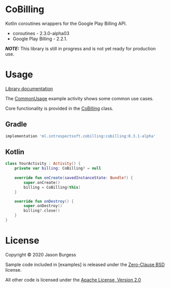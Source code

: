 # CoBilling
Kotlin coroutines wrappers for the Google Play Billing API.
- coroutines - 2.3.0-alpha03
- Google Play Billing - 2.2.1.

***NOTE:*** This library is still in progress and is not yet ready for production use.

# Usage

[Library documentation](https://introspectsoft.github.io/cobilling/cobilling)

The [CommonUsage](/examples/src/main/java/ml/introspectsoft/examples/CommonUsages.kt) example activity shows some common use cases.

Core functionality is provided in the [CoBilling](https://introspectsoft.github.io/cobilling/cobilling/ml.introspectsoft.cobilling/-co-billing/) class.

## Gradle

```groovy
implementation 'ml.introspectsoft.cobilling:cobilling:0.3.1-alpha'
```

## Kotlin

```kotlin
class YourActivity : Activity() {
    private var billing: CoBilling? = null
    
    override fun onCreate(savedInstanceState: Bundle?) {
        super.onCreate()
        billing = CoBilling(this)
    }

    override fun onDestroy() {
        super.onDestroy()
        billing?.close()
    }
}
```

# License

Copyright &copy; 2020 Jason Burgess 

Sample code included in [examples] is released under the [Zero-Clause BSD](sampleapplication/LICENSE) license.

All other code is licensed under the [Apache License, Version 2.0](http://www.apache.org/licenses/LICENSE-2.0)
